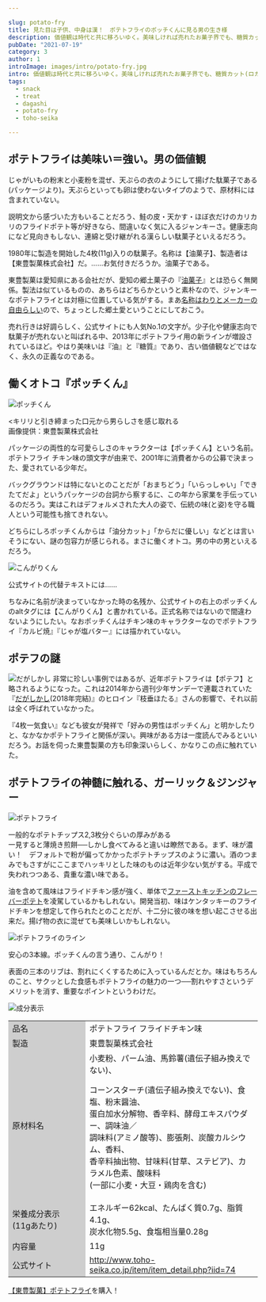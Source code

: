 ```yaml
---

slug: potato-fry
title: 見た目は子供、中身は漢！　ポテトフライのポッチくんに見る男の生き様
description: 価値観は時代と共に移ろいゆく。美味しければ売れたお菓子界でも、糖質カット(ロカボ)やギルトフリー等、健康志向が目立ってきている。油や糖質はもう古いのか──否、変わらない良さも必ずある。ポテトフライに見る、男の世界。
pubDate: "2021-07-19"
category: 3
author: 1
introImage: images/intro/potato-fry.jpg
intro: 価値観は時代と共に移ろいゆく。美味しければ売れたお菓子界でも、糖質カット(ロカボ)やギルトフリー等、健康志向が目立ってきている。油や糖質はもう古いのか──否、変わらない良さも必ずある。ポテトフライに見る、男の世界。
tags:
  - snack
  - treat
  - dagashi
  - potato-fry
  - toho-seika

---
```


## ポテトフライは美味い＝強い。男の価値観

じゃがいもの粉末と小麦粉を混ぜ、天ぷらの衣のようにして揚げた駄菓子である(パッケージより)。天ぷらといっても卵は使わないタイプのようで、原材料には含まれていない。

説明文から感づいた方もいることだろう、鮭の皮・天かす・ほぼ衣だけのカリカリのフライドポテト等が好きなら、間違いなく気に入るジャンキーさ。健康志向になど見向きもしない、連綿と受け継がれる漢らしい駄菓子といえるだろう。

1980年に製造を開始した4枚(11g)入りの駄菓子。名称は【油菓子】、製造者は【東豊製菓株式会社】だ。……お気付きだろうか。油菓子である。

東豊製菓は愛知県にある会社だが、愛知の郷土菓子の『<a href="http://www.nisshin-oillio.com/report/kikou/vol33.shtml" target="_blank" rel="noopener">油菓子</a>』とは恐らく無関係。製法は似ているものの、あちらはどちらかというと素朴なので、ジャンキーなポテトフライとは対極に位置している気がする。まあ<a href="https://backnumber.dailyportalz.jp/2008/04/08/b/" target="_blank" rel="noopener">名称はわりとメーカーの自由らしい</a>ので、ちょっとした郷土愛ということにしておこう。


売れ行きは好調らしく、公式サイトにも人気No.1の文字が。少子化や健康志向で駄菓子が売れないと叫ばれる中、2013年にポテトフライ用の新ラインが増設されているほど。やはり美味いは『油』と『糖質』であり、古い価値観などではなく、永久の正義なのである。

## 働くオトコ『ポッチくん』

![ポッチくん](/images/potato-fry/1.jpg)
<div class="note-box"><キリリと引き締まった口元から男らしさを感じ取れる<br>画像提供：東豊製菓株式会社</div>

パッケージの両性的な可愛らしさのキャラクターは【ポッチくん】という名前。ポテトフライ チキン味の頭文字が由来で、2001年に消費者からの公募で決まった、愛されている少年だ。

バックグラウンドは特にないとのことだが「おまちどう」「いらっしゃい」「できたてだよ」というパッケージの台詞から察するに、この年から家業を手伝っているのだろう。実はこれはデフォルメされた大人の姿で、伝統の味(と姿)を守る職人という可能性も捨てきれない。

どちらにしろポッチくんからは「油分カット」「からだに優しい」などとは言いそうにない、謎の包容力が感じられる。まさに働くオトコ。男の中の男といえるだろう。


![こんがりくん](/images/potato-fry/2.jpg)
<div class="note-box">公式サイトの代替テキストには……</div>

ちなみに名前が決まっていなかった時の名残か、公式サイトの右上のポッチくんのaltタグには【こんがりくん】と書かれている。正式名称ではないので間違わないようにしたい。なおポッチくんはチキン味のキャラクターなのでポテトフライ『カルビ焼』『じゃが塩バター』には描かれていない。

## ポテフの謎

![だがしかし](/images/potato-fry/3.jpg)
非常に珍しい事例ではあるが、近年ポテトフライは【ポテフ】と略されるようになった。これは2014年から週刊少年サンデーで連載されていた『<a href="https://prtimes.jp/main/html/rd/p/000000011.000000812.html" target="_blank" rel="noopener">だがしかし</a>(2018年完結)』のヒロイン『枝垂ほたる』さんの影響で、それ以前は全く呼ばれていなかった。

『4枚一気食い』なども彼女が発祥で「好みの男性はポッチくん」と明かしたりと、なかなかポテトフライと関係が深い。興味がある方は一度読んでみるといいだろう。お話を伺った東豊製菓の方も印象深いらしく、かなりこの点に触れていた。

## ポテトフライの神髄に触れる、ガーリック＆ジンジャー

![ポテトフライ](/images/potato-fry/4.jpg)
<div class="note-box">一般的なポテトチップス2,3枚分ぐらいの厚みがある</div>
一見すると薄焼き煎餅──しかし食べてみると違いは瞭然である。まず、味が濃い！　デフォルトで粉が偏ってかかったポテトチップスのように濃い。酒のつまみでもさすがにここまでハッキリとした味のものは近年少ない気がする。平成で失われつつある、貴重な濃い味である。

油を含めて風味はフライドチキン感が強く、単体で<a href="https://www.first-kitchen.co.jp/menu/?menucat=6" target="_blank" rel="noopener">ファーストキッチンのフレーバーポテト</a>を凌駕しているかもしれない。開発当初、味はケンタッキーのフライドチキンを想定して作られたとのことだが、十二分に彼の味を想い起こさせる出来だ。揚げ物の衣に混ぜても美味しいかもしれない。


![ポテトフライのライン](/images/potato-fry/5.jpg)
<div class="note-box">安心の3本線。ポッチくんの言う通り、こんがり！</div>

表面の三本のリブは、割れにくくするために入っているんだとか。味はもちろんのこと、サクッとした食感もポテトフライの魅力の一つ──割れやすさというデメリットを消す、重要なポイントというわけだ。


![成分表示](/images/potato-fry/6.jpg)
<div class="overflow-x-auto">
<table class="skeletonTable" border="0" width="100%" cellspacing="0" cellpadding="1">
<tbody>
<tr>
<td style="width: 140px;" bgcolor="#cecece">品名</td>
<td>ポテトフライ フライドチキン味</td>
</tr>
<tr>
<td bgcolor="#cecece">製造</td>
<td>東豊製菓株式会社</td>
</tr>
<tr>
<td bgcolor="#cecece">原材料名</td>
<td>小麦粉、パーム油、馬鈴薯(遺伝子組み換えでない)、
<p>コーンスターチ(遺伝子組み換えでない)、食塩、粉末醤油、<br />蛋白加水分解物、香辛料、酵母エキスパウダー、調味油／<br />調味料(アミノ酸等)、膨張剤、炭酸カルシウム、香料、<br />香辛料抽出物、甘味料(甘草、ステビア)、カラメル色素、酸味料<br />(一部に小麦・大豆・鶏肉を含む)</p>
</td>
</tr>
<tr>
<td bgcolor="#cecece">栄養成分表示<br />(11gあたり)</td>
<td>エネルギー62kcal、たんぱく質0.7g、脂質4.1g、<br />炭水化物5.5g、食塩相当量0.28g</td>
</tr>
<tr>
<td bgcolor="#cecece">内容量</td>
<td>11g</td>
</tr>
<tr>
<td bgcolor="#cecece">公式サイト</td>
<td><a href="http://www.toho-seika.co.jp/item/item_detail.php?iid=74" target="_blank" rel="noopener">http://www.toho-seika.co.jp/item/item_detail.php?iid=74</a></td>
</tr>
</tbody>
</table>
</div>
<a href="https://amzn.to/3aqTUCh" target="_blank" rel="noopener">【東豊製菓】ポテトフライ</a>を購入！
